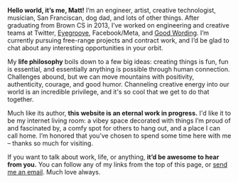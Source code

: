 **Hello world, it’s me, Matt!** I’m an engineer, artist, creative technologist, musician, San Franciscan, dog dad, and lots of other things. After graduating from Brown CS in 2013, I’ve worked on engineering and creative teams at Twitter, [Eyegroove](https://techcrunch.com/2016/08/05/facebook-snatches-up-team-from-eyegroove-a-musical-selfie-app/), Facebook/Meta, and [Good Wording](https://ink.goodword.ing). I’m currently pursuing free-range projects and contract work, and I’d be glad to chat about any interesting opportunities in your orbit.

My **life philosophy** boils down to a few big ideas: creating things is fun, fun is essential, and essentially anything is possible through human connection. Challenges abound, but we can move mountains with positivity, authenticity, courage, and good humor. Channeling creative energy into our world is an incredible privilege, and it's so cool that we get to do that together.

Much like its author, **this website is an eternal work in progress.** I'd like it to be my internet living room: a vibey space decorated with things I’m proud of and fascinated by, a comfy spot for others to hang out, and a place I can call home. I’m honored that you’ve chosen to spend some time here with me – thanks so much for visiting.

If you want to talk about work, life, or anything, **it’d be awesome to hear from you.** You can follow any of my links from the top of this page, or [send me an email](mailto:matt@flatpickles.com). Much love always.
